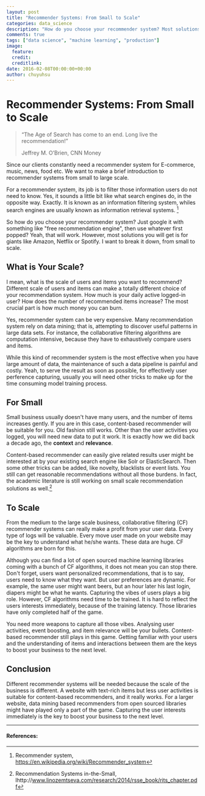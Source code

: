 ```yaml
---
layout: post
title: "Recommender Systems: From Small to Scale"
categories: data_science
description: "How do you choose your recommender system? Most solutions you will get is for giants like Amazon, Netflix or Spotify. We want to break it down, from small to scale."
comments: true
tags: ["data science", "machine learning", "production"]
image:
  feature:
  credit: 
  creditlink: 
date: 2016-02-08T00:00:00+00:00
author: chuyuhsu
---
```


# Recommender Systems: From Small to Scale

> “The Age of Search has come to an end. Long live the recommendation!”
> 
> Jeffrey M. O’Brien, CNN Money



Since our clients constantly need a recommender system for E-commerce, music, news, food etc. We want to make a brief introduction to recommender systems from small to large scale.

For a recommender system, its job is to filter those information users do not need to know. Yes, it sounds a little bit like what search engines do, in the opposite way. Exactly. It is known as an information filtering system, whiles search engines are usually known as information retrieval systems. [^1]

So how do you choose your recommender system? Just google it with something like "free recommendation engine", then use whatever first popped? Yeah, that will work. However, most solutions you will get is for giants like Amazon, Netflix or Spotify. I want to break it down, from small to scale.



## What is Your Scale?

I mean, what is the scale of users and items you want to recommend? Different scale of users and items can make a totally different choice of your recommendation system. How much is your daily active logged-in user? How does the number of recommended items increase? The most crucial part is how much money you can burn. 

Yes, recommender system can be very expensive. Many recommendation system rely on data mining; that is, attempting to discover useful patterns in large data sets. For instance, the collaborative filtering algorithms are computation intensive, because they have to exhaustively compare users and items. 

While this kind of recommender system is the most effective when you have large amount of data, the maintenance of such a data pipeline is painful and costly. Yeah, to serve the result as soon as possible, for effectively user perference capturing, usually you will need other tricks to make up for the time consuming model training process.



## For Small

Small business usually doesn't have many users, and the number of items increases gently. If you are in this case, content-based recommender will be suitable for you. Old fashion still works. Other than the user activities you logged, you will need new data to put it work. It is exactly how we did back a decade ago, the **context** and **relevance**. 

Content-based recommender can easily give related results user might be interested at by your existing search engine like Solr or ElasticSearch. Then some other tricks can be added, like novelty, blacklists or event lists. You still can get reasonable recommendations without all those burdens. In fact, the academic literature is still working on small scale recommendation solutions as well.[^2] 



## To Scale

From the medium to the large scale business, collaborative filtering (CF) recommender systems can really make a profit from your user data. Every type of logs will be valuable. Every move user made on your website may be the key to understand what he/she wants. These data are huge. CF algorithms are born for this. 

Although you can find a lot of open sourced machine learning libraries coming with a bunch of CF algorithms, it does not mean you can stop there. Don't forget, users want personalized recommendations, that is to say, users need to know what they want. But user preferences are dynamic. For example, the same user might want beers, but an hour later his last login, diapers might be what he wants. Capturing the vibes of users plays a big role. However, CF algorithms need time to be trained. It is hard to reflect the users interests immediately, because of the training latency. Those libraries have only completed half of the game.

You need more weapons to capture all those vibes. Analysing user activities, event boosting, and item relevance will be your bullets. Content-based recommender still plays in this game. Getting familiar with your users and the understanding of items and interactions between them are the keys to boost your business to the next level.



## Conclusion

Different recommender systems will be needed because the scale of the business is different. A website with text-rich items but less user activities is suitable for content-based recommenders, and it really works. For a larger website, data mining based recommenders from open sourced libraries might have played only a part of the game. Capturing the user interests immediately is the key to boost your business to the next level.

----

#### References:

[^1]: Recommender system, https://en.wikipedia.org/wiki/Recommender_system
[^2]: Recommendation Systems in-the-Small, lhttp://www.linozemtseva.com/research/2014/rsse_book/rits_chapter.pdf

